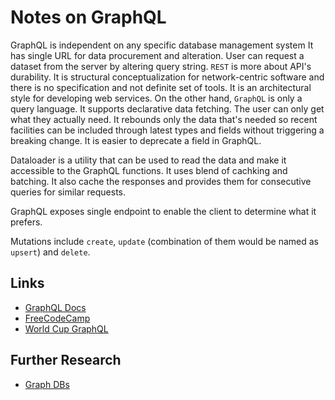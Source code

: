 # Notes on GraphQL

GraphQL is independent on any specific database management system
It has single URL for data procurement and alteration. User can request a dataset from the server by altering query string.
`REST` is more about API's durability. It is structural conceptualization for network-centric software and there is no specification and not definite set of tools. It is an architectural style for developing web services.
On the other hand, `GraphQL` is only a query language. It supports declarative data fetching. The user can only get what they actually need. It rebounds only the data that's needed so recent facilities can be included through latest types and fields without triggering a breaking change. It is easier to deprecate a field in GraphQL.

Dataloader is a utility that can be used to read the data and make it accessible to the GraphQL functions. It uses blend of cachking and batching. It also cache the responses and provides them for consecutive queries for similar requests.

GraphQL exposes single endpoint to enable the client to determine what it prefers.

Mutations include `create`, `update` (combination of them would be named as `upsert`) and `delete`.

## Links

- [GraphQL Docs](https://neo4j.com/)
- [FreeCodeCamp](https://medium.freecodecamp.org/so-whats-this-graphql-thing-i-keep-hearing-about-baf4d36c20cf)
- [World Cup GraphQL](https://medium.freecodecamp.org/building-the-2018-world-cup-graphql-api-fab40ccecb9e)

## Further Research

- [Graph DBs](https://neo4j.com/)
